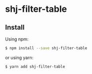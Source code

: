 # shj-filter-table

## Install

Using npm:

```bash
$ npm install --save shj-filter-table
```

or using yarn:

```bash
$ yarn add shj-filter-table
```
